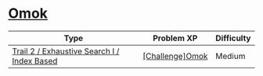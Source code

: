 # [Omok](https://www.codetree.ai/trails/complete/curated-cards/challenge-O-mok)

|Type|Problem XP|Difficulty|
|---|---|---|
|[Trail 2 / Exhaustive Search I / Index Based](https://www.codetree.ai/trail-info/novice-mid/)|[[Challenge]Omok](https://www.codetree.ai/trails/complete/curated-cards/challenge-O-mok/)|Medium|

